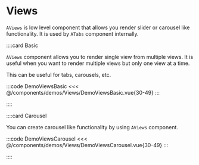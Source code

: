 # Views

`AViews` is low level component that allows you render slider or carousel like functionality. It is used by `ATabs` component internally.

<!-- 👉 Basic -->
::::card Basic

`AViews` component allows you to render single view from multiple views. It is useful when you want to render multiple views but only one view at a time.

This can be useful for tabs, carousels, etc.

:::code DemoViewsBasic
<<< @/components/demos/Views/DemoViewsBasic.vue{30-49}
:::

::::

<!-- 👉 Carousel -->
::::card Carousel

You can create carousel like functionality by using `AViews` component.

:::code DemoViewsCarousel
<<< @/components/demos/Views/DemoViewsCarousel.vue{30-49}
:::

::::
